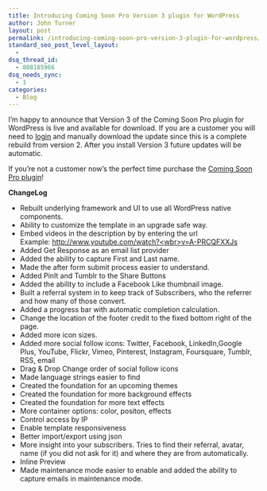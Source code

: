 ```yaml
---
title: Introducing Coming Soon Pro Version 3 plugin for WordPress
author: John Turner
layout: post
permalink: /introducing-coming-soon-pro-version-3-plugin-for-wordpress/
standard_seo_post_level_layout:
  - 
dsq_thread_id:
  - 808185966
dsq_needs_sync:
  - 1
categories:
  - Blog
---
```

I&#8217;m happy to announce that Version 3 of the Coming Soon Pro plugin for WordPress is live and available for download. If you are a customer you will need to <a href="http://app.seedprod.com" target="_blank">login</a> and manually download the update since this is a complete rebuild from version 2. After you install Version 3 future updates will be automatic.

If you&#8217;re not a customer now&#8217;s the perfect time purchase the [Coming Soon Pro plugin][1]!

**ChangeLog**

  * Rebuilt underlying framework and UI to use all WordPress native components.
  * Ability to customize the template in an upgrade safe way.
  * Embed videos in the description by by entering the url Example: <a href="http://www.youtube.com/watch?v=A-PRCQFXXJs" target="_blank">http://www.youtube.com/watch?<wbr>v=A-PRCQFXXJs</wbr></a>
  * Added Get Response as an email list provider
  * Added the ability to capture First and Last name.
  * Made the after form submit process easier to understand.
  * Added PinIt and Tumblr to the Share Buttons
  * Added the ability to include a Facebook Like thumbnail image.
  * Built a referral system in to keep track of Subscribers, who the referrer and how many of those convert.
  * Added a progress bar with automatic completion calculation.
  * Change the location of the footer credit to the fixed bottom right of the page.
  * Added more icon sizes.
  * Added more social follow icons: Twitter, Facebook, LinkedIn,Google Plus, YouTube, Flickr, Vimeo, Pinterest, Instagram, Foursquare, Tumblr, RSS, email
  * Drag & Drop Change order of social follow icons
  * Made language strings easier to find
  * Created the foundation for an upcoming themes
  * Created the foundation for more background effects
  * Created the foundation for more text effects
  * More container options: color, positon, effects
  * Control access by IP
  * Enable template responsiveness
  * Better import/export using json
  * More insight into your subscribers. Tries to find their referral, avatar, name (if you did not ask for it) and where they are from automatically.
  * Inline Preview
  * Made maintenance mode easier to enable and added the ability to capture emails in maintenance mode.

 [1]: http://seedprod.dev:8000/pricing/ "Pricing"